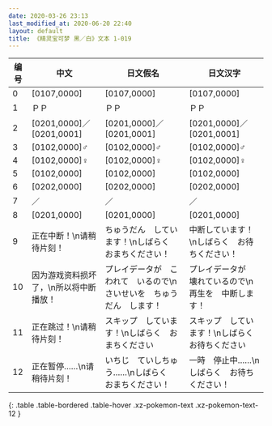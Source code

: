 ```yaml
---
date: 2020-03-26 23:13
last_modified_at: 2020-06-20 22:40
layout: default
title: 《精灵宝可梦 黑／白》文本 1-019
---
```

| 编号 | 中文 | 日文假名 | 日文汉字 |
| ---- | ---- | ---- | --- |
| 0 | [0107,0000] | [0107,0000] | [0107,0000] |
| 1 | ＰＰ | ＰＰ | ＰＰ |
| 2 | [0201,0000]／[0201,0001] | [0201,0000]／[0201,0001] | [0201,0000]／[0201,0001] |
| 3 | [0102,0000]♂ | [0102,0000]♂ | [0102,0000]♂ |
| 4 | [0102,0000]♀ | [0102,0000]♀ | [0102,0000]♀ |
| 5 | [0102,0000] | [0102,0000] | [0102,0000] |
| 6 | [0202,0000] | [0202,0000] | [0202,0000] |
| 7 | ／ | ／ | ／ |
| 8 | [0201,0000] | [0201,0000] | [0201,0000] |
| 9 | 正在中断！\n请稍待片刻！ | ちゅうだん　しています！\nしばらく　おまちください！ | 中断しています！\nしばらく　お待ちください！ |
| 10 | 因为游戏资料损坏了，\n所以将中断播放！ | プレイデータが　こわれて　いるので\nさいせいを　ちゅうだん　します！ | プレイデータが　壊れているので\n再生を　中断します！ |
| 11 | 正在跳过！\n请稍待片刻！ | スキップ　しています！\nしばらく　おまちください | スキップ　しています！\nしばらく　お待ちください |
| 12 | 正在暂停……\n请稍待片刻！ | いちじ　ていしちゅう……\nしばらく　おまちください！ | 一時　停止中……\nしばらく　お待ちください！ |
{: .table .table-bordered .table-hover .xz-pokemon-text .xz-pokemon-text-12 }